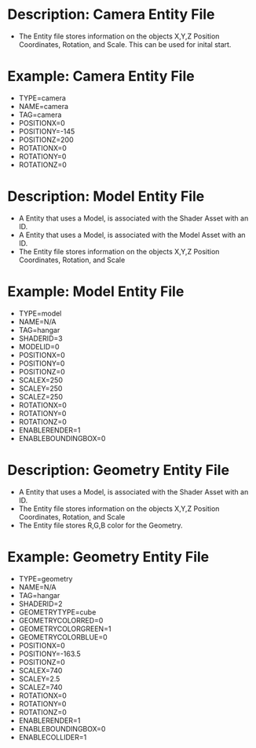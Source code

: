 # Description: Camera Entity File
- The Entity file stores information on the objects X,Y,Z Position Coordinates, Rotation, and Scale. This can be used for inital start.

# Example: Camera Entity File
- TYPE=camera
- NAME=camera
- TAG=camera
- POSITIONX=0
- POSITIONY=-145
- POSITIONZ=200
- ROTATIONX=0
- ROTATIONY=0
- ROTATIONZ=0

# Description: Model Entity File
- A Entity that uses a Model, is associated with the Shader Asset with an ID.
- A Entity that uses a Model, is associated with the Model Asset with an ID.
- The Entity file stores information on the objects X,Y,Z Position Coordinates, Rotation, and Scale

# Example: Model Entity File
- TYPE=model
- NAME=N/A
- TAG=hangar
- SHADERID=3
- MODELID=0
- POSITIONX=0
- POSITIONY=0
- POSITIONZ=0
- SCALEX=250
- SCALEY=250
- SCALEZ=250
- ROTATIONX=0
- ROTATIONY=0
- ROTATIONZ=0
- ENABLERENDER=1
- ENABLEBOUNDINGBOX=0

# Description: Geometry Entity File
- A Entity that uses a Model, is associated with the Shader Asset with an ID.
- The Entity file stores information on the objects X,Y,Z Position Coordinates, Rotation, and Scale
- The Entity file stores R,G,B color for the Geometry.

# Example: Geometry Entity File
- TYPE=geometry
- NAME=N/A
- TAG=hangar
- SHADERID=2
- GEOMETRYTYPE=cube
- GEOMETRYCOLORRED=0
- GEOMETRYCOLORGREEN=1
- GEOMETRYCOLORBLUE=0
- POSITIONX=0
- POSITIONY=-163.5
- POSITIONZ=0
- SCALEX=740
- SCALEY=2.5
- SCALEZ=740
- ROTATIONX=0
- ROTATIONY=0
- ROTATIONZ=0
- ENABLERENDER=1
- ENABLEBOUNDINGBOX=0
- ENABLECOLLIDER=1